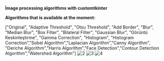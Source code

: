 **İmage processing algorithms with customtkinter**

**Algorithms that is available at the moment:**

["Original", "Adaptive Threshold", "Otsu Threshold", "Add Border", "Blur", "Median Blur",
"Box Filter", "Bilateral Filter", "Gaussian Blur", "Görüntü Keskinleştirme", "Gamma Correction",
"Histogram", "Histogram Correction","Sobel Algorithm","Laplacian Algorithm","Canny Algorithm",
"Deriche Algorithm","Harris Algorithm","Face Detection","Contour Detection Algorithm","Watershed Algorithm"]
![2](https://github.com/Coldrest/image-processing-algorithms/assets/128247757/981e79e9-0229-4d0c-a2cf-a34eef1615dd)
![3](https://github.com/Coldrest/image-processing-algorithms/assets/128247757/2a6fb09c-a340-4e0a-96bc-cc0f6f4e4fd9)
![4](https://github.com/Coldrest/image-processing-algorithms/assets/128247757/1e2d7690-5e34-4d66-b06e-777c3eaa6182)
